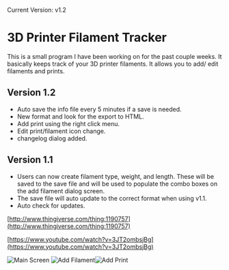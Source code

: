 Current Version: v1.2

# 3D Printer Filament Tracker

This is a small program I have been working on for the past couple weeks. It basically keeps track of your 3D printer filaments. It allows you to add/ edit filaments and prints.

## Version 1.2
* Auto save the info file every 5 minutes if a save is needed.
* New format and look for the export to HTML.
* Add print using the right click menu.
* Edit print/filament icon change.
* changelog dialog added.

## Version 1.1
* Users can now create filament type, weight, and length. These will be saved to the save file and will be used to populate the combo boxes on the add filament dialog screen.
* The save file will auto update to the correct format when using v1.1.
* Auto check for updates.

[http://www.thingiverse.com/thing:1190757](http://www.thingiverse.com/thing:1190757)

[https://www.youtube.com/watch?v=3JT2ombsjBg](https://www.youtube.com/watch?v=3JT2ombsjBg)

![Main Screen](http://i.imgur.com/bU9H0he.png)
![Add Filament](http://i.imgur.com/nU90xzq.png)![Add Print](http://i.imgur.com/zRKCyuX.png)
